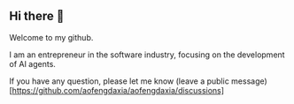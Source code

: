 ## Hi there 👋

Welcome to my github.

I am an entrepreneur in the software industry, focusing on the development of AI agents.

If you have any question, please let me know (leave a public message)[https://github.com/aofengdaxia/aofengdaxia/discussions]
